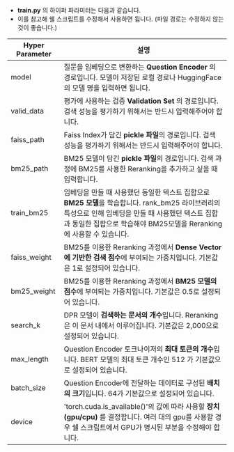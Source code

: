 - **train.py** 의 하이퍼 파라미터는 다음과 같습니다.              
- 이를 참고해 쉘 스크립트를 수정해서 사용하면 됩니다. (파일 경로는 수정하지 않는 것이 좋습니다.)

|Hyper Parameter|설명|
|---|---|
|model|질문을 임베딩으로 변환하는 **Question Encoder** 의 경로입니다. 모델이 저장된 로컬 경로나 HuggingFace의 모델 명을 입력하면 됩니다.|
|valid_data|평가에 사용하는 검증 **Validation Set** 의 경로입니다. 검색 성능을 평가하기 위해서는 반드시 입력해주어야 합니다.|
|faiss_path|Faiss Index가 담긴 **pickle 파일**의 경로입니다. 검색 성능을 평가하기 위해서는 반드시 입력해주어야 합니다.|
|bm25_path|BM25 모델이 담긴 **pickle 파일**의 경로입니다. 검색 과정에 BM25를 사용한 Reranking을 추가하고 싶을 때 입력합니다.|
|train_bm25|임베딩을 만들 때 사용했던 동일한 텍스트 집합으로 **BM25 모델**을 학습합니다. rank_bm25 라이브러리의 특성으로 인해 임베딩을 만들 때 사용했던 텍스트 집합과 동일한 집합으로 학습해야 BM25모델을 Reranking에 사용할 수 있습니다.|
|faiss_weight|BM25를 이용한 Reranking 과정에서 **Dense Vector에 기반한 검색 점수**에 부여되는 가중치입니다. 기본값은 1로 설정되어 있습니다.|
|bm25_weight|BM25를 이용한 Reranking 과정에서 **BM25 모델의 점수**에 부여되는 가중치입니다. 기본값은 0.5로 설정되어 있습니다.|
|search_k|DPR 모델이 **검색하는 문서의 개수**입니다. Reranking은 이 문서 내에서 이루어집니다. 기본값은 2,000으로 설정되어 있습니다.|
|max_length|Question Encoder 토크나이저의 **최대 토큰의 개수**입니다. BERT 모델의 최대 토큰 개수인 512 가 기본값으로 설정되어 있습니다.|
|batch_size|Question Encoder에 전달하는 데이터로 구성된 **배치의 크기**입니다. 64가 기본값으로 설정되어 있습니다.|
|device|'torch.cuda.is_available()'의 값에 따라 사용할 **장치(gpu/cpu)** 를 결정합니다. 여러 대의 gpu를 사용할 경우 쉘 스크립트에서 GPU가 명시된 부분을 수정해야 합니다.|
